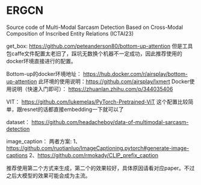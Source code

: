 # ERGCN
Source code of Multi-Modal Sarcasm Detection Based on Cross-Modal Composition of Inscribed Entity Relations (ICTAI23)

get_box:
https://github.com/peteanderson80/bottom-up-attention
但是工具包caffe文件配置太老旧了，踩坑无数换个机器不一定成功，因此推荐使用的docker环境直接进行的配置。

Bottom-up的docker环境地址：
https://hub.docker.com/r/airsplay/bottom-up-attention
此环境的使用说明：https://github.com/airsplay/lxmert
Docker使用说明（快速入门即可）：
https://zhuanlan.zhihu.com/p/344035406

VIT：
https://github.com/lukemelas/PyTorch-Pretrained-ViT
这个配置比较简单，跟resnet的话都直接embedding一下就可以了

dataset：
https://github.com/headacheboy/data-of-multimodal-sarcasm-detection

image_caption：
两者方案:
1、https://github.com/ruotianluo/ImageCaptioning.pytorch#generate-image-captions
2、https://github.com/rmokady/CLIP_prefix_caption

推荐使用第二个方式来生成，第二个的效果较好，具体原因请看对应paper。不过之后大模型的效果可能会成为主流。
